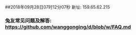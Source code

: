 ##2018年09月28日07时12分07秒 新址: 159.65.62.215
### 兔友常见问题及解答: https://github.com/wanggonging/d/blob/w/FAQ.md
